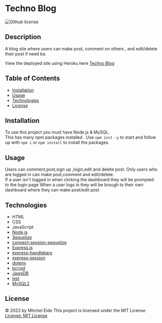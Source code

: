 # Techno Blog 
![Github license](https://img.shields.io/badge/license-MIT-blue.svg)
## Description 
A blog site where users can make post, comment on others , and edit/delete their post if need be. 

View the deployed site using Heroku here  [Techno Blog](https://tech-blog-central.herokuapp.com/) 

## Table of Contents 
- [Installation](#installation)
- [Usage](#usage)
- [Technologies](#technologies)
- [License](#license)

## Installation 
To use this project you must have Node.js & MySQL.  
This has many npm packages installed . Use `npm init -y` to start and follow up with `npm i` or `npm install` to install the packages. 

## Usage 
Users can comment,post,sign up ,login,edit and delete post. Only users who are logged in can make post,comment and edit/delete.  
If a user isn't logged in when clicking the dashboard they will be prompted to the login page
When a user logs in they will be brough to their own dashboard where they can make post/edit post

## Technologies 
- HTML
- CSS
- JavaScript
- [Node.js](https://nodejs.dev/)
- [Sequelize](https://www.npmjs.com/package/sequelize)
- [connect-session-sequelize](https://www.npmjs.com/package/connect-session-sequelize)
- [Express.js](https://expressjs.com/)
- [express-handlebars](https://www.npmjs.com/package/express-handlebars)
- [express-session](https://www.npmjs.com/package/express-session)
- [dotenv](https://www.npmjs.com/package/dotenv)
- [bcrypt](https://www.npmjs.com/package/bcrypt)
- [JawsDB](https://elements.heroku.com/addons/jawsdb)
- [jest](https://www.npmjs.com/package/jest)
- [MySQL2](https://www.npmjs.com/package/mysql2)

## License 
&copy; 2022 by Mitchel Eide
This project is licensed under the MIT License
[License: MIT License](https://opensource.org/licenses/MIT)